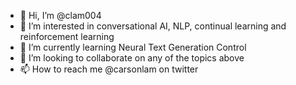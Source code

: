 - 👋 Hi, I’m @clam004
- 👀 I’m interested in conversational AI, NLP, continual learning and reinforcement learning
- 🌱 I’m currently learning Neural Text Generation Control
- 💞️ I’m looking to collaborate on any of the topics above
- 📫 How to reach me @carsonlam on twitter

<!---
clam004/clam004 is a ✨ special ✨ repository because its `README.md` (this file) appears on your GitHub profile.
You can click the Preview link to take a look at your changes.
--->

